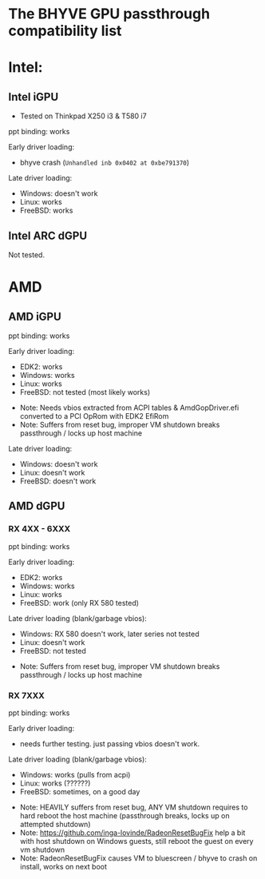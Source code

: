 # The BHYVE GPU passthrough compatibility list

# Intel:
## Intel iGPU

- Tested on Thinkpad X250 i3 & T580 i7

ppt binding: works

Early driver loading:
- bhyve crash (`Unhandled inb 0x0402 at 0xbe791370`)

Late driver loading:
- Windows: doesn't work
- Linux: works
- FreeBSD: works

## Intel ARC dGPU
Not tested.

# AMD
## AMD iGPU

ppt binding: works

Early driver loading:
- EDK2: works
- Windows: works
- Linux: works
- FreeBSD: not tested (most likely works)

* Note: Needs vbios extracted from ACPI tables & AmdGopDriver.efi converted to a PCI OpRom with EDK2 EfiRom
* Note: Suffers from reset bug, improper VM shutdown breaks passthrough / locks up host machine

Late driver loading:
- Windows: doesn't work
- Linux: doesn't work
- FreeBSD: doesn't work

## AMD dGPU
### RX 4XX - 6XXX

ppt binding: works

Early driver loading:
- EDK2: works
- Windows: works
- Linux: works
- FreeBSD: work (only RX 580 tested)

Late driver loading (blank/garbage vbios):
- Windows: RX 580 doesn't work, later series not tested
- Linux: doesn't work
- FreeBSD: not tested

* Note: Suffers from reset bug, improper VM shutdown breaks passthrough / locks up host machine

### RX 7XXX

ppt binding: works

Early driver loading:
- needs further testing. just passing vbios doesn't work.

Late driver loading (blank/garbage vbios):
- Windows: works (pulls from acpi)
- Linux: works (??????)
- FreeBSD: sometimes, on a good day

* Note: HEAVILY suffers from reset bug, ANY VM shutdown requires to hard reboot the host machine (passthrough breaks, locks up on attempted shutdown)
* Note: https://github.com/inga-lovinde/RadeonResetBugFix help a bit with host shutdown on Windows guests, still reboot the guest on every vm shutdown
* Note: RadeonResetBugFix causes VM to bluescreen / bhyve to crash on install, works on next boot
